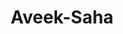 ---
title: Aveek-Saha
github: https://github.com/Aveek-Saha
mode: dark
transition: 1s
score: 89.2
archetype:
- Dynamic
---
